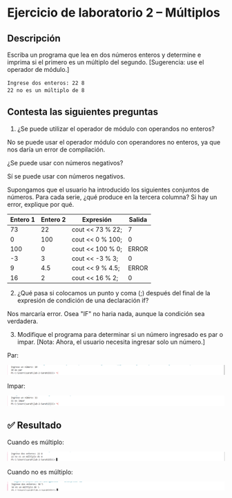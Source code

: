 # Ejercicio de laboratorio 2 – Múltiplos

## Descripción

Escriba un programa que lea en dos números enteros y determine e imprima si el primero es un múltiplo del segundo. [Sugerencia: use el operador de módulo.]

```cmd
Ingrese dos enteros: 22 8
22 no es un múltiplo de 8
```

## Contesta las siguientes preguntas

1. ¿Se puede utilizar el operador de módulo con operandos no enteros?

No se puede usar el operador módulo con operandores no enteros, ya que nos daría un error de compilación.

¿Se puede usar con números negativos?

Sí se puede usar con números negativos.

Supongamos que el usuario ha introducido los siguientes conjuntos de números. Para cada serie, ¿qué produce en la tercera columna? Si hay un error, explique por qué.

   | Entero 1 | Entero 2 | Expresión        | Salida |
   | -------- | -------- | ---------------- | ------ |
   | 73       | 22       | cout << 73 % 22; |    7   |
   | 0        | 100      | cout << 0 % 100; |    0   |
   | 100      | 0        | cout << 100 % 0; | ERROR  | Porque no es válido dividir entre 0 en programación
   | -3       | 3        | cout << -3 % 3;  |    0   | 
   | 9        | 4.5      | cout << 9 % 4.5; | ERROR  | El operador módulo solo funciona con enteros
   | 16       | 2        | cout << 16 % 2;  |    0   |

2. ¿Qué pasa si colocamos un punto y coma (;) después del final de la expresión de condición de una declaración if?

Nos marcaría error. Osea "IF" no haria nada, aunque la condición sea verdadera.

3. Modifique el programa para determinar si un número ingresado es par o impar. [Nota: Ahora, el usuario necesita ingresar solo un número.]

Par:

![alt text]({805543F5-14DF-4650-AFDA-86F61F80BBCD}.png)

Impar:

![alt text]({67DDAB07-AC9C-4F72-B704-ABC5E6EA0AED}.png)

## ✅ Resultado

Cuando es múltiplo:

![alt text]({E50CD8AE-AC3C-4088-AA86-67E7632850FE}.png)

Cuando no es múltiplo:

![alt text]({A7A07B15-865E-4493-921D-3E2187EFF704}.png)